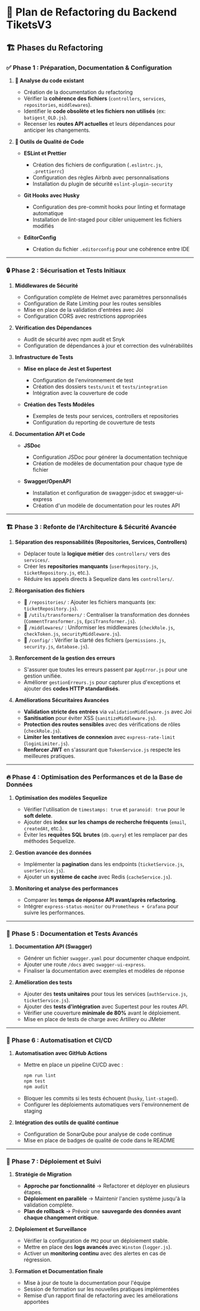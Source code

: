 # 🚀 Plan de Refactoring du Backend TiketsV3

## 🏗️ **Phases du Refactoring**

### ✅ **Phase 1 : Préparation, Documentation & Configuration**
1. **📌 Analyse du code existant**
   - Création de la documentation du refactoring
   - Vérifier la **cohérence des fichiers** (`controllers`, `services`, `repositories`, `middlewares`).
   - Identifier le **code obsolète et les fichiers non utilisés** (ex: `batigest_OLD.js`).
   - Recenser les **routes API actuelles** et leurs dépendances pour anticiper les changements.

2. **🔧 Outils de Qualité de Code**
   - **ESLint et Prettier**
     - Création des fichiers de configuration (`.eslintrc.js`, `.prettierrc`)
     - Configuration des règles Airbnb avec personnalisations
     - Installation du plugin de sécurité `eslint-plugin-security`

   - **Git Hooks avec Husky**
     - Configuration des pre-commit hooks pour linting et formatage automatique
     - Installation de lint-staged pour cibler uniquement les fichiers modifiés

   - **EditorConfig**
     - Création du fichier `.editorconfig` pour une cohérence entre IDE
---

### 🔒 **Phase 2 : Sécurisation et Tests Initiaux**
1. **Middlewares de Sécurité**
   - Configuration complète de Helmet avec paramètres personnalisés
   - Configuration de Rate Limiting pour les routes sensibles
   - Mise en place de la validation d'entrées avec Joi
   - Configuration CORS avec restrictions appropriées

2. **Vérification des Dépendances**
   - Audit de sécurité avec npm audit et Snyk
   - Configuration de dépendances à jour et correction des vulnérabilités

3. **Infrastructure de Tests**
   - **Mise en place de Jest et Supertest**
     - Configuration de l'environnement de test
     - Création des dossiers `tests/unit` et `tests/integration`
     - Intégration avec la couverture de code

   - **Création des Tests Modèles**
     - Exemples de tests pour services, controllers et repositories
     - Configuration du reporting de couverture de tests

4. **Documentation API et Code**
   - **JSDoc**
     - Configuration JSDoc pour générer la documentation technique
     - Création de modèles de documentation pour chaque type de fichier

   - **Swagger/OpenAPI**
     - Installation et configuration de swagger-jsdoc et swagger-ui-express
     - Création d'un modèle de documentation pour les routes API
---

### 🏗 **Phase 3 : Refonte de l'Architecture & Sécurité Avancée**
1. **Séparation des responsabilités (Repositories, Services, Controllers)**
   - Déplacer toute la **logique métier** des `controllers/` vers des `services/`.
   - Créer les **repositories manquants** (`userRepository.js`, `ticketRepository.js`, etc.).
   - Réduire les appels directs à Sequelize dans les `controllers/`.

2. **Réorganisation des fichiers**
   - 📂 `/repositories/` : Ajouter les fichiers manquants (ex: `ticketRepository.js`).
   - 📂 `/utils/transformers/` : Centraliser la transformation des données (`CommentTransformer.js`, `EpciTransformer.js`).
   - 📂 `/middlewares/` : Uniformiser les middlewares (`checkRole.js`, `checkToken.js`, `securityMiddleware.js`).
   - 📂 `/config/` : Vérifier la clarté des fichiers (`permissions.js`, `security.js`, `database.js`).

3. **Renforcement de la gestion des erreurs**
   - S'assurer que toutes les erreurs passent par `AppError.js` pour une gestion unifiée.
   - Améliorer `gestionErreurs.js` pour capturer plus d'exceptions et ajouter des **codes HTTP standardisés**.

4. **Améliorations Sécuritaires Avancées**
   - **Validation stricte des entrées** via `validationMiddleware.js` avec Joi
   - **Sanitisation** pour éviter XSS (`sanitizeMiddleware.js`).
   - **Protection des routes sensibles** avec des vérifications de rôles (`checkRole.js`).
   - **Limiter les tentatives de connexion** avec `express-rate-limit` (`loginLimiter.js`).
   - **Renforcer JWT** en s'assurant que `TokenService.js` respecte les meilleures pratiques.
---

### 🔥 **Phase 4 : Optimisation des Performances et de la Base de Données**
1. **Optimisation des modèles Sequelize**
   - Vérifier l'utilisation de `timestamps: true` et `paranoid: true` pour le **soft delete**.
   - Ajouter des **index sur les champs de recherche fréquents** (`email`, `createdAt`, etc.).
   - Éviter les **requêtes SQL brutes** (`db.query`) et les remplacer par des méthodes Sequelize.

2. **Gestion avancée des données**
   - Implémenter la **pagination** dans les endpoints (`ticketService.js`, `userService.js`).
   - Ajouter un **système de cache** avec Redis (`cacheService.js`).

3. **Monitoring et analyse des performances**
   - Comparer les **temps de réponse API avant/après refactoring**.
   - Intégrer `express-status-monitor` ou `Prometheus + Grafana` pour suivre les performances.
---

### 📝 **Phase 5 : Documentation et Tests Avancés**
1. **Documentation API (Swagger)**
   - Générer un fichier `swagger.yaml` pour documenter chaque endpoint.
   - Ajouter une route `/docs` avec `swagger-ui-express`.
   - Finaliser la documentation avec exemples et modèles de réponse

2. **Amélioration des tests**
   - Ajouter des **tests unitaires** pour tous les services (`authService.js`, `ticketService.js`).
   - Ajouter des **tests d'intégration** avec Supertest pour les routes API.
   - Vérifier une couverture **minimale de 80%** avant le déploiement.
   - Mise en place de tests de charge avec Artillery ou JMeter
---

### 🏁 **Phase 6 : Automatisation et CI/CD**
1. **Automatisation avec GitHub Actions**
   - Mettre en place un pipeline CI/CD avec :
     ```bash
     npm run lint
     npm test
     npm audit
     ```
   - Bloquer les commits si les tests échouent (`husky`, `lint-staged`).
   - Configurer les déploiements automatiques vers l'environnement de staging

2. **Intégration des outils de qualité continue**
   - Configuration de SonarQube pour analyse de code continue
   - Mise en place de badges de qualité de code dans le README
---

### 🚀 **Phase 7 : Déploiement et Suivi**
1. **Stratégie de Migration**
   - **Approche par fonctionnalité** → Refactorer et déployer en plusieurs étapes.
   - **Déploiement en parallèle** → Maintenir l'ancien système jusqu'à la validation complète.
   - **Plan de rollback** → Prévoir une **sauvegarde des données avant chaque changement critique**.

2. **Déploiement et Surveillance**
   - Vérifier la configuration de `PM2` pour un déploiement stable.
   - Mettre en place des **logs avancés** avec `Winston` (`logger.js`).
   - Activer un **monitoring continu** avec des alertes en cas de régression.

3. **Formation et Documentation finale**
   - Mise à jour de toute la documentation pour l'équipe
   - Session de formation sur les nouvelles pratiques implémentées
   - Remise d'un rapport final de refactoring avec les améliorations apportées